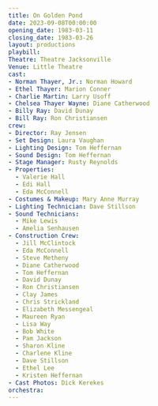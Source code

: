 ```yaml
---
title: On Golden Pond
date: 2023-09-08T00:00:00
opening_date: 1983-03-11
closing_date: 1983-03-26
layout: productions
playbill:
Theatre: Theatre Jacksonville
Venue: Little Theatre
cast:
- Norman Thayer, Jr.: Norman Howard
- Ethel Thayer: Marion Conner
- Charlie Martin: Larry Usoff
- Chelsea Thayer Wayne: Diane Catherwood
- Billy Ray: David Dunay
- Bill Ray: Ron Christiansen
crew:
- Director: Ray Jensen
- Set Design: Laura Vaughan
- Lighting Design: Tom Heffernan
- Sound Design: Tom Heffernan
- Stage Manager: Rusty Reynolds
- Properties:
  - Valerie Hall
  - Edi Hall
  - Eda McConnell
- Costumes & Makeup: Mary Anne Murray
- Lighting Technician: Dave Stillson
- Sound Technicians:
  - Mike Lewis
  - Amelia Senhausen
- Construction Crew:
  - Jill McClintock
  - Eda McConnell
  - Steve Metheny
  - Diane Catherwood
  - Tom Heffernan
  - David Dunay
  - Ron Christiansen
  - Clay James
  - Chris Strickland
  - Elizabeth Messengeal
  - Maureen Ryan
  - Lisa Way
  - Bob White
  - Pam Jackson
  - Sharon Kline
  - Charlene Kline
  - Dave Stillson
  - Ethel Lee
  - Kristen Heffernan
- Cast Photos: Dick Kerekes
orchestra:
---
```


